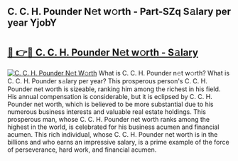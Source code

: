 ## C. C. H. Pounder N𝚎t w𝚘rth - Part-SZq S𝚊lary per year YjobY

# <h2><a href="http://gc0k8gg.nevu.top/?p=C.+C.+H.+Pounder">🔗 👉🔴 C. C. H. Pounder N𝚎t w𝚘rth - S𝚊lary</a></h2>

[![C. C. H. Pounder N𝚎t W𝚘rth](https://i.imgur.com/Oavwk0R.jpeg)](http://gc0k8gg.nevu.top/?p=C.+C.+H.+Pounder)
What is C. C. H. Pounder n𝚎t w𝚘rth? What is C. C. H. Pounder s𝚊lary per year?
This prosperous person's C. C. H. Pounder net worth is sizeable, ranking him among the richest in his field. His annual compensation is considerable, but it is eclipsed by C. C. H. Pounder net worth, which is believed to be more substantial due to his numerous business interests and valuable real estate holdings. This prosperous man, whose C. C. H. Pounder net worth ranks among the highest in the world, is celebrated for his business acumen and financial acumen. This rich individual, whose C. C. H. Pounder net worth is in the billions and who earns an impressive salary, is a prime example of the force of perseverance, hard work, and financial acumen.
